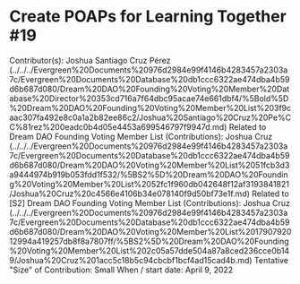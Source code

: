 # Create POAPs for Learning Together #19

Contributor(s): Joshua Santiago Cruz Pérez  (../../../Evergreen%20Documents%20976d2984e99f4146b4283457a2303a7c/Evergreen%20Documents%20Database%20db1ccc6322ae474dba4b59d6b687d080/Dream%20DAO%20Founding%20Voting%20Member%20Database%20Director%20353cd716a7f64dbc95acae74e661dbf4/%5Bold%5D%20Dream%20DAO%20Founding%20Voting%20Member%20List%203f9caac307fa492e8c0a1a2b82ee86c2/Joshua%20Santiago%20Cruz%20Pe%CC%81rez%200eadc0b4d05e4453a699546797f9947d.md)
Related to Dream DAO Founding Voting Member List (Contributions): Joshua Cruz   (../../../Evergreen%20Documents%20976d2984e99f4146b4283457a2303a7c/Evergreen%20Documents%20Database%20db1ccc6322ae474dba4b59d6b687d080/Dream%20DAO%20Voting%20Member%20List%2051fcb3d3a9444974b919b053fdd1f532/%5BS2%5D%20Dream%20DAO%20Founding%20Voting%20Member%20List%2052fc1f960db042648f12af3193841821/Joshua%20Cruz%20c4566e4106b34e078140f9d50bf73e1f.md)
Related to [S2] Dream DAO Founding Voting Member List (Contributions): Joshua Cruz   (../../../Evergreen%20Documents%20976d2984e99f4146b4283457a2303a7c/Evergreen%20Documents%20Database%20db1ccc6322ae474dba4b59d6b687d080/Dream%20DAO%20Voting%20Member%20List%201790792012994a419257db8f8a7807ff/%5BS2%5D%20Dream%20DAO%20Founding%20Voting%20Member%20List%202c05a57dde504a87a8ced236cce0b149/Joshua%20Cruz%201acc5c18b5c94cbcbf1bcf4ad15cad4b.md)
Tentative "Size" of Contribution: Small
When / start date: April 9, 2022